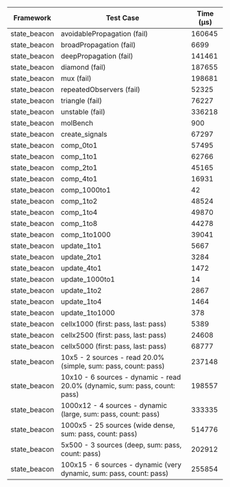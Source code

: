 | Framework | Test Case | Time (μs) |
| --- | --- | --- |
| state_beacon | avoidablePropagation (fail) | 160645 |
| state_beacon | broadPropagation (fail) | 6699 |
| state_beacon | deepPropagation (fail) | 141461 |
| state_beacon | diamond (fail) | 187655 |
| state_beacon | mux (fail) | 198681 |
| state_beacon | repeatedObservers (fail) | 52325 |
| state_beacon | triangle (fail) | 76227 |
| state_beacon | unstable (fail) | 336218 |
| state_beacon | molBench | 900 |
| state_beacon | create_signals | 67297 |
| state_beacon | comp_0to1 | 57495 |
| state_beacon | comp_1to1 | 62766 |
| state_beacon | comp_2to1 | 45165 |
| state_beacon | comp_4to1 | 16931 |
| state_beacon | comp_1000to1 | 42 |
| state_beacon | comp_1to2 | 48524 |
| state_beacon | comp_1to4 | 49870 |
| state_beacon | comp_1to8 | 44278 |
| state_beacon | comp_1to1000 | 39041 |
| state_beacon | update_1to1 | 5667 |
| state_beacon | update_2to1 | 3284 |
| state_beacon | update_4to1 | 1472 |
| state_beacon | update_1000to1 | 14 |
| state_beacon | update_1to2 | 2867 |
| state_beacon | update_1to4 | 1464 |
| state_beacon | update_1to1000 | 378 |
| state_beacon | cellx1000 (first: pass, last: pass) | 5389 |
| state_beacon | cellx2500 (first: pass, last: pass) | 24608 |
| state_beacon | cellx5000 (first: pass, last: pass) | 68777 |
| state_beacon | 10x5 - 2 sources - read 20.0% (simple, sum: pass, count: pass) | 237148 |
| state_beacon | 10x10 - 6 sources - dynamic - read 20.0% (dynamic, sum: pass, count: pass) | 198557 |
| state_beacon | 1000x12 - 4 sources - dynamic (large, sum: pass, count: pass) | 333335 |
| state_beacon | 1000x5 - 25 sources (wide dense, sum: pass, count: pass) | 514776 |
| state_beacon | 5x500 - 3 sources (deep, sum: pass, count: pass) | 202912 |
| state_beacon | 100x15 - 6 sources - dynamic (very dynamic, sum: pass, count: pass) | 255854 |
